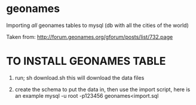 geonames
========

Importing *all* geonames tables to mysql (db with all the cities of the world)

Taken from:
http://forum.geonames.org/gforum/posts/list/732.page



TO INSTALL GEONAMES TABLE
====

1) run;
sh download.sh
this will download the data files

2) create the schema to put the data in, then use the import script, here is an example
mysql -u root -p123456 geonames<import.sql


